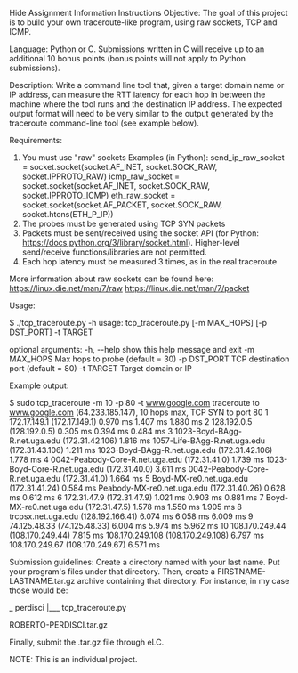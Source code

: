 
Hide Assignment Information
Instructions
Objective:  The goal of this project is to build your own traceroute-like program, using raw sockets, TCP and ICMP.

Language: Python or C. Submissions written in C will receive up to an additional 10 bonus points (bonus points will not apply to Python submissions).

Description: Write a command line tool that, given a target domain name or IP address, can measure the RTT latency for each hop in between the machine where the tool runs and the destination IP address. The expected output format will need to be very similar to the output generated by the traceroute command-line tool (see example below).

Requirements:
1) You must use "raw" sockets
    Examples (in Python):
       send_ip_raw_socket = socket.socket(socket.AF_INET, socket.SOCK_RAW, socket.IPPROTO_RAW)
   icmp_raw_socket = socket.socket(socket.AF_INET, socket.SOCK_RAW, socket.IPPROTO_ICMP)
   eth_raw_socket = socket.socket(socket.AF_PACKET, socket.SOCK_RAW, socket.htons(ETH_P_IP)) 
2) The probes must be generated using TCP SYN packets
3) Packets must be sent/received using the socket API (for Python: https://docs.python.org/3/library/socket.html). Higher-level send/receive functions/libraries are not permitted.
4) Each hop latency must be measured 3 times, as in the real traceroute

More information about raw sockets can be found here:
https://linux.die.net/man/7/raw
https://linux.die.net/man/7/packet

Usage:

$ ./tcp_traceroute.py -h
usage: tcp_traceroute.py [-m MAX_HOPS] [-p DST_PORT] -t TARGET

optional arguments:
-h, --help   show this help message and exit
-m   MAX_HOPS  Max hops to probe (default = 30)
-p   DST_PORT  TCP destination port (default = 80)
-t   TARGET    Target domain or IP

Example output:

$ sudo tcp_traceroute -m 10 -p 80 -t www.google.com
traceroute to www.google.com (64.233.185.147), 10 hops max, TCP SYN to port 80
 1  172.17.149.1 (172.17.149.1)  0.970 ms  1.407 ms  1.880 ms
 2  128.192.0.5 (128.192.0.5)  0.305 ms  0.394 ms  0.484 ms
 3  1023-Boyd-BAgg-R.net.uga.edu (172.31.42.106)  1.816 ms 1057-Life-BAgg-R.net.uga.edu (172.31.43.106)  1.211 ms 1023-Boyd-BAgg-R.net.uga.edu (172.31.42.106)  1.778 ms
 4  0042-Peabody-Core-R.net.uga.edu (172.31.41.0)  1.739 ms 1023-Boyd-Core-R.net.uga.edu (172.31.40.0)  3.611 ms 0042-Peabody-Core-R.net.uga.edu (172.31.41.0)  1.664 ms
 5  Boyd-MX-re0.net.uga.edu (172.31.41.24)  0.584 ms Peabody-MX-re0.net.uga.edu (172.31.40.26)  0.628 ms  0.612 ms
 6  172.31.47.9 (172.31.47.9)  1.021 ms  0.903 ms  0.881 ms
 7  Boyd-MX-re0.net.uga.edu (172.31.47.5)  1.578 ms  1.550 ms  1.905 ms
 8  trcpsx.net.uga.edu (128.192.166.41)  6.074 ms  6.058 ms  6.009 ms
 9  74.125.48.33 (74.125.48.33)  6.004 ms  5.974 ms  5.962 ms
10  108.170.249.44 (108.170.249.44)  7.815 ms 108.170.249.108 (108.170.249.108)  6.797 ms 108.170.249.67 (108.170.249.67)  6.571 ms

Submission guidelines:
Create a directory named with your last name. Put your program's files under that directory. Then, create a FIRSTNAME-LASTNAME.tar.gz archive containing that directory. For instance, in my case those would be:

_ perdisci
  |___ tcp_traceroute.py

ROBERTO-PERDISCI.tar.gz

Finally, submit the .tar.gz file through eLC.

NOTE: This is an individual project.
